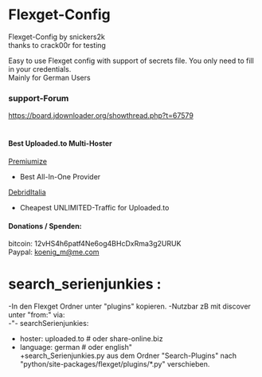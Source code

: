 # Flexget-Config

Flexget-Config by snickers2k<br>
thanks to crack00r for testing<br>


Easy to use Flexget config with support of secrets file. You only need to fill in your credentials. <br>
Mainly for German Users <br>


### support-Forum<br>
https://board.jdownloader.org/showthread.php?t=67579  <br>

#
#### Best Uploaded.to Multi-Hoster
[Premiumize](https://www.premiumize.me/ref/709558658) <br>
- Best All-In-One Provider <br>

[DebridItalia](http://www.debriditalia.com/?ref=ref68473) <br>
- Cheapest UNLIMITED-Traffic for Uploaded.to<br>


#### Donations / Spenden:
bitcoin: 12vHS4h6patf4Ne6og4BHcDxRma3g2URUK  <br>
Paypal: koenig_m@me.com  <br>



 # search_serienjunkies :
 -In den Flexget Ordner unter "plugins" kopieren.
 -Nutzbar zB mit discover unter "from:" via: <br>
 -"- searchSerienjunkies: <br>
 -  hoster: uploaded.to # oder share-online.biz <br>
 -  language: german # oder english" <br>
 +search_Serienjunkies.py aus dem Ordner "Search-Plugins" nach "python/site-packages/flexget/plugins/*.py" verschieben.
